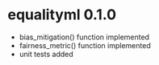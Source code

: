# equalityml 0.1.0

* bias_mitigation() function implemented
* fairness_metric() function implemented
* unit tests added